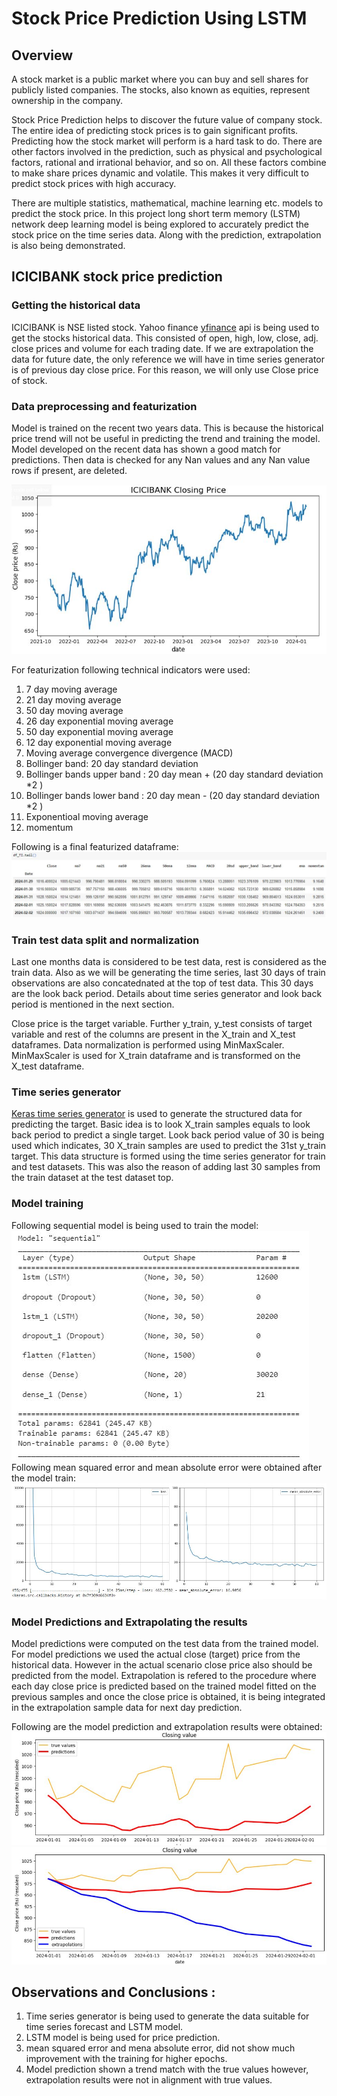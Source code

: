 # Stock Price Prediction Using LSTM
## Overview
A stock market is a public market where you can buy and sell shares for publicly listed companies. The stocks, also known as equities, represent ownership in the company. 

Stock Price Prediction helps to discover the future value of company stock. The entire idea of predicting stock prices is to gain significant profits. Predicting how the stock market will perform is a hard task to do. There are other factors involved in the prediction, such as physical and psychological factors, rational and irrational behavior, and so on. All these factors combine to make share prices dynamic and volatile. This makes it very difficult to predict stock prices with high accuracy. 

There are multiple statistics, mathematical, machine learning etc. models to predict the stock price. In this project long short term memory (LSTM) network deep learning model is being explored to accurately predict the stock price on the time series data. Along with the prediction, extrapolation is also being demonstrated.

## ICICIBANK stock price prediction
### Getting the historical data
ICICIBANK is NSE listed stock. Yahoo finance [yfinance](https://pypi.org/project/yfinance/) api is being used to get the stocks historical data. This consisted of open, high, low, close, adj. close prices and volume for each trading date. If we are extrapolation the data for future date, the only reference we will have in time series generator is of previous day close price. For this reason, we will only use Close price of stock.

### Data preprocessing and featurization
Model is trained on the recent two years data. This is because the historical price trend will not be useful in predicting the trend and training the model. Model developed on the recent data has shown a good match for predictions.
Then data is checked for any Nan values and any Nan value rows if present, are deleted. 

![ICICIBANK Close Price Image](https://github.com/Swapnil-Ransing/TimeSeriesForecasting_StockPrice/blob/main/Images/ICICIBankClosePrice.JPG)

For featurization following technical indicators were used:
1. 7 day moving average
2. 21 day moving average
3. 50 day moving average
4. 26 day exponential moving average
5. 50 day exponential moving average
6. 12 day exponential moving average
7. Moving average convergence divergence (MACD)
8. Bollinger band: 20 day standard deviation
9. Bollinger bands upper band : 20 day mean + (20 day standard deviation *2 )
10. Bollinger bands lower band : 20 day mean - (20 day standard deviation *2 )
11. Exponentioal moving average
12. momentum

Following is a final featurized dataframe:
![ICICIBankFeaturizaedDf](https://github.com/Swapnil-Ransing/TimeSeriesForecasting_StockPrice/blob/main/Images/ICICIBankFeaturizaedDf.JPG)

### Train test data split and normalization
Last one months data is considered to be test data, rest is considered as the train data.
Also as we will be generating the time series, last 30 days of train observations are also concatednated at the top of test data. This 30 days are the look back period. Details about time series generator and look back period is mentioned in the next section.

Close price is the target variable. Further y_train, y_test consists of target variable and rest of the columns are present in the X_train and X_test dataframes.
Data normalization is performed using MinMaxScaler. MinMaxScaler is used for X_train dataframe and is transformed on the X_test dataframe.

### Time series generator
[Keras time series generator](https://www.tensorflow.org/api_docs/python/tf/keras/preprocessing/sequence/TimeseriesGenerator) is used to generate the structured data for predicting the target. Basic idea is to look X_train samples equals to look back period to predict a single target. Look back period value of 30 is being used which indicates, 30 X_train samples are used to predict the 31st y_train target. This data structure is formed using the time series generator for train and test datasets. This was also the reason of adding last 30 samples from the train dataset at the test dataset top.

### Model training
Following sequential model is being used to train the model:
![LSTMModelSummary](https://github.com/Swapnil-Ransing/TimeSeriesForecasting_StockPrice/blob/main/Images/LSTMModelSummary.JPG)
Following mean squared error and mean absolute error were obtained after the model train:
![LSTMModelTrain](https://github.com/Swapnil-Ransing/TimeSeriesForecasting_StockPrice/blob/main/Images/LSTMModelTrain.JPG)

### Model Predictions and Extrapolating the results
Model predictions were computed on the test data from the trained model. For model predictions we used the actual close (target) price from the historical data. However in the actual scenario close price also should be predicted from the model. Extrapolation is refered to the procedure where each day close price is predicted based on the trained model fitted on the previous samples and once the close price is obtained, it is being integrated in the extrapolation sample data for next day prediction.

Following are the model prediction and extrapolation results were obtained:
![PredictionResults](https://github.com/Swapnil-Ransing/TimeSeriesForecasting_StockPrice/blob/main/Images/PredictionResults.JPG)
![PredictionAndExtrapolationResults](https://github.com/Swapnil-Ransing/TimeSeriesForecasting_StockPrice/blob/main/Images/PredictionAndExtrapolationResults.JPG)

## Observations and Conclusions :
1. Time series generator is being used to generate the data suitable for time series forecast and LSTM model.
2. LSTM model is being used for price prediction.
3. mean squared error and mena absolute error, did not show  much improvement with the training for higher epochs.
4. Model prediction shown a trend match with the true values however, extrapolation results were not in alignment with true values.




